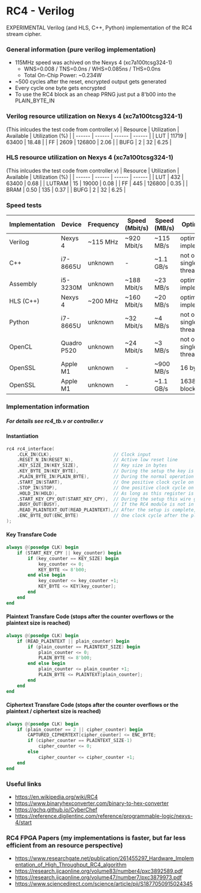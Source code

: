# RC4 - Verilog
EXPERIMENTAL Verilog (and HLS, C++, Python) implementation of the RC4 stream cipher. 
### General information (pure verilog implementation)
- 115MHz speed was achived on the Nexys 4 (xc7a100tcsg324-1)
    - WNS=0.008 / TNS=0.0ns / WHS=0.085ns / THS=0.0ns
    - Total On-Chip Power: ~0.234W
- ~500 cycles after the reset, encrypted output gets generated
- Every cycle one byte gets encrypted
- To use the RC4 block as an cheap PRNG just put a 8'b00 into the PLAIN_BYTE_IN

### Verilog resource utilization on Nexys 4 (xc7a100tcsg324-1)
(This inlcudes the test code from controller.v)
| Resource | Utilization | Available | Utilization (%) |
| ------ | ------ | ------ | ------ |
| LUT   | 11719 | 63400     | 18.48 |
| FF    | 2609  | 126800    | 2.06 |
| BUFG  | 2     | 32        | 6.25 |

### HLS resource utilization on Nexys 4 (xc7a100tcsg324-1)
(This inlcudes the test code from controller.v)
| Resource | Utilization | Available | Utilization (%) |
| ------ | ------ | ------ | ------ |
| LUT       | 432   | 63400     | 0.68 |
| LUTRAM    | 15    | 19000     | 0.08 |
| FF        | 445   | 126800    | 0.35 |
| BRAM      | 0.50  | 135       | 0.37 |
| BUFG      | 2     | 32        | 6.25 |

### Speed tests
| Implementation | Device | Frequency | Speed (Mbit/s) | Speed (MB/s) | Optimizations | Source |
| ------ | ------ | ------ | ------ | ------ | ------ | ------ |
| Verilog   | Nexys 4       | ~115 MHz  | ~920 Mbit/s   | ~115 MB/s | optimized implementation          | this repository |
| C++       | i7-8665U      | unknown   | -             | ~1.1 GB/s | not optimized / single threaded   | this repository |
| Assembly  | i5-3230M      | unknown   | ~188 Mbit/s   | ~23 MB/s  | optimized implementation          | https://www.charmysoft.com/app/rc4-cipher |
| HLS (C++) | Nexys 4       | ~200 MHz  | ~160 Mbit/s   | ~20 MB/s  | optimized implementation          | this repository |
| Python    | i7-8665U      | unknown   | ~32 Mbit/s    | ~4 MB/s   | not optimized / single threaded   | this repository |
| OpenCL    | Quadro P520   | unknown   | ~24 Mbit/s    | ~3 MB/s   | not optimized / single threaded   | this repository |
| OpenSSL   | Apple M1      | unknown   | -             | ~900 MB/s | 16 byte blocks                    | OpenSSL |
| OpenSSL   | Apple M1      | unknown   | -             | ~1.1 GB/s | 16384 byte blocks                 | OpenSSL |

### Implementation information
##### For details see rc4_tb.v or controller.v
#### Instantiation
```verilog
rc4 rc4_interface(
    .CLK_IN(CLK),                       // Clock input
    .RESET_N_IN(RESET_N),               // Active low reset line
    .KEY_SIZE_IN(KEY_SIZE),             // Key size in bytes
    .KEY_BYTE_IN(KEY_BYTE),             // During the setup the key is transfared byte by byte via this register
    .PLAIN_BYTE_IN(PLAIN_BYTE),         // During the normal operation every cycle one plaintext byte is transfared via this register for encryption (for PRNG operation just set 8'h00 as input)
    .START_IN(START),                   // One positive clock cycle on this register signals the RC4 module that it should start the setup process
    .STOP_IN(STOP),                     // One positive clock cycle on this register signals the RC4 module that it should stop (reset --> return to IDLE)
    .HOLD_IN(HOLD),                     // As long as this register is pulled high no further encryption / PRNG generation happens (waites for a low signal)
    .START_KEY_CPY_OUT(START_KEY_CPY),  // During the setup this wire gets pulled to high for one clock cycle to indicate the start of the key transfare to the RC4 module
    .BUSY_OUT(BUSY),                    // If the RC4 module is not in IDLE this signal is pulled to high
    .READ_PLAINTEXT_OUT(READ_PLAINTEXT),// After the setup is complete, this wire gets pulled to high for one clock cycle to indicate the start of the normal operation (if a plaintext should be encrypted it now needs to be placed into the PLAIN_BYTE register one byte after the other every clock cycle)
    .ENC_BYTE_OUT(ENC_BYTE)             // One clock cycle after the plaintext byte was put into the PLAIN_BYTE register the encrypted byte needs to be copied from the ENC_BYTE register
);
```

#### Key Transfare Code
```verilog
always @(posedge CLK) begin
    if (START_KEY_CPY || key_counter) begin
        if (key_counter == KEY_SIZE) begin
            key_counter <= 0;
            KEY_BYTE <= 8'b00;
        end else begin
            key_counter <= key_counter +1;
            KEY_BYTE <= KEY[key_counter];
        end
    end
end
```

#### Plaintext Transfare Code (stops after the counter overflows or the plaintext size is reached)
```verilog
always @(posedge CLK) begin
    if (READ_PLAINTEXT || plain_counter) begin
        if (plain_counter == PLAINTEXT_SIZE) begin
            plain_counter <= 0;
            PLAIN_BYTE <= 8'b00;
        end else begin
            plain_counter <= plain_counter +1;
            PLAIN_BYTE <= PLAINTEXT[plain_counter];
        end
    end
end
```

#### Ciphertext Transfare Code (stops after the counter overflows or the plaintext / ciphertext size is reached)
```verilog
always @(posedge CLK) begin
    if (plain_counter == 2 || cipher_counter) begin
        CAPTURED_CIPHERTEXT[cipher_counter] <= ENC_BYTE;
        if (cipher_counter == PLAINTEXT_SIZE-1)
            cipher_counter <= 0;
        else
            cipher_counter <= cipher_counter +1;
    end
end
```

### Useful links
- https://en.wikipedia.org/wiki/RC4
- https://www.binaryhexconverter.com/binary-to-hex-converter
- https://gchq.github.io/CyberChef
- https://reference.digilentinc.com/reference/programmable-logic/nexys-4/start

### RC4 FPGA Papers (my implementations is faster, but far less efficient from an resource perspective)
- https://www.researchgate.net/publication/261455297_Hardware_Implementation_of_High_Throughput_RC4_algorithm
- https://research.ijcaonline.org/volume83/number4/pxc3892589.pdf
- https://research.ijcaonline.org/volume47/number7/pxc3879973.pdf
- https://www.sciencedirect.com/science/article/pii/S1877050915024345
